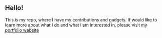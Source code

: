 ## Hello!
This is my repo, where I have my contributions and gadgets.
If would like to learn more about what I do and what I am interested in, please visit [my portfolio website](reyrjarroneto.com)

<!--
**Jarro01X/Jarro01X** is a ✨ _special_ ✨ repository because its `README.md` (this file) appears on your GitHub profile.

Here are some ideas to get you started:

- 🔭 I’m currently working on ...
- 🌱 I’m currently learning ...
- 👯 I’m looking to collaborate on ...
- 🤔 I’m looking for help with ...
- 💬 Ask me about ...
- 📫 How to reach me: ...
- 😄 Pronouns: ...
- ⚡ Fun fact: ...
-->
